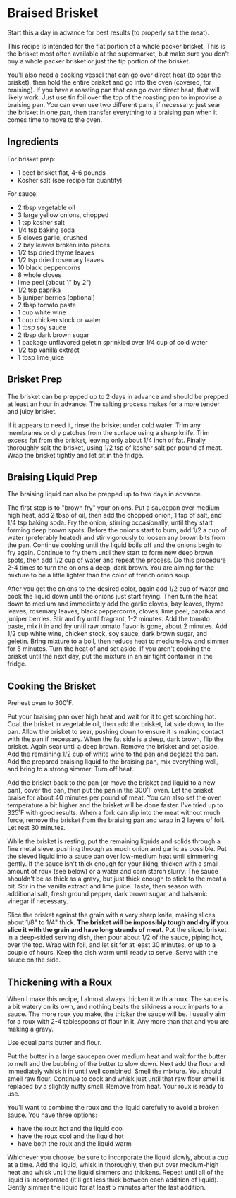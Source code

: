# Braised Brisket

Start this a day in advance for best results (to properly salt the meat).

This recipe is intended for the flat portion of a whole packer brisket. This 
is the brisket most often available at the supermarket, but make sure you don't 
buy a whole packer brisket or just the tip portion of the brisket.

You'll also need a cooking vessel that can go over direct heat (to sear the
brisket), then hold the entire brisket and go into the oven (covered, for 
braising). If you have a roasting pan that can go over direct heat, that will
likely work. Just use tin foil over the top of the roasting pan to improvise
a braising pan. You can even use two different pans, if necessary: just sear
the brisket in one pan, then transfer everything to a braising pan when it
comes time to move to the oven.

## Ingredients

For brisket prep:

* 1 beef brisket flat, 4-6 pounds
* Kosher salt (see recipe for quantity)

For sauce:

* 2 tbsp vegetable oil
* 3 large yellow onions, chopped
* 1 tsp kosher salt
* 1/4 tsp baking soda
* 5 cloves garlic, crushed
* 2 bay leaves broken into pieces
* 1/2 tsp dried thyme leaves
* 1/2 tsp dried rosemary leaves
* 10 black peppercorns
* 8 whole cloves
* lime peel (about 1" by 2")
* 1/2 tsp paprika
* 5 juniper berries (optional)
* 2 tbsp tomato paste
* 1 cup white wine
* 1 cup chicken stock or water
* 1 tbsp soy sauce
* 2 tbsp dark brown sugar
* 1 package unflavored geletin sprinkled over 1/4 cup of cold water
* 1/2 tsp vanilla extract
* 1 tbsp lime juice

## Brisket Prep

The brisket can be prepped up to 2 days in advance and should be prepped
at least an hour in advance. The salting process makes for a more tender
and juicy brisket.

If it appears to need it, rinse the brisket under cold water. Trim any membranes 
or dry patches from the surface using a sharp knife. Trim excess fat from the 
brisket, leaving only about 1/4 inch of fat. Finally thoroughly salt the brisket, 
using 1/2 tsp of kosher salt per pound of meat. Wrap the brisket tightly and let 
sit in the fridge.

## Braising Liquid Prep

The braising liquid can also be prepped up to two days in advance.

The first step is to "brown fry" your onions. Put a saucepan over medium high 
heat, add 2 tbsp of oil, then add the chopped onion, 1 tsp of salt, and 
1/4 tsp baking soda. Fry the onion, stirring occasionally, until they start 
forming deep brown spots. Before the onions start to burn, add 1/2 a cup of water 
(preferably heated) and stir vigorously to loosen any brown bits from the pan. 
Continue cooking until the liquid boils off and the onions begin to fry again. 
Continue to fry them until they start to form new deep brown spots, then add 
1/2 cup of water and repeat the process. Do this procedure 2-4 times to turn
the onions a deep, dark brown. You are aiming for the mixture to be a little 
lighter than the color of french onion soup.

After you get the onions to the desired color, again add 1/2 cup of water and 
cook the liquid down until the onions just start frying. Then turn the heat down 
to medium and immediately add the garlic cloves, bay leaves, thyme leaves, 
rosemary leaves, black peppercorns, cloves, lime peel, paprika and juniper 
berries. Stir and fry until fragrant, 1-2 minutes. Add the tomato paste, mix it
in and fry until raw tomato flavor is gone, about 2 minutes. Add 1/2 cup white 
wine, chicken stock, soy sauce, dark brown sugar, and geletin. Bring mixture to 
a boil, then reduce heat to medium-low and simmer for 5 minutes. Turn the heat 
of and set aside. If you aren't cooking the brisket until the next day, put the 
mixture in an air tight container in the fridge.

## Cooking the Brisket

Preheat oven to 300˚F.

Put your braising pan over high heat and wait for it to get scorching hot. Coat 
the brisket in vegetable oil, then add the brisket, fat side down, to the pan. 
Allow the brisket to sear, pushing down to ensure it is making contact with the 
pan if necessary. When the fat side is a deep, dark brown, flip the brisket. 
Again sear until a deep brown. Remove the brisket and set aside. Add the remaining 
1/2 cup of white wine to the pan and deglaze the pan. Add the prepared braising
liquid to the braising pan, mix everything well, and bring to a strong simmer.
Turn off heat.

Add the brisket back to the pan (or move the brisket and liquid to a new pan), 
cover the pan, then put the pan in the 300˚F oven. Let the brisket braise for
about 40 minutes per pound of meat. You can also set the oven temperature a bit 
higher and the brisket will be done faster. I've tried up to 325˚F with good 
results. When a fork can slip into the meat without much force, remove the brisket 
from the braising pan and wrap in 2 layers of foil. Let rest 30 minutes. 

While the brisket is resting, put the remaining liquids and solids through a fine 
metal sieve, pushing through as much onion and garlic as possible. Put the sieved 
liquid into a sauce pan over low-medium heat until simmering gently. If the sauce 
isn't thick enough for your liking, thicken with a small amount of roux (see below)
or a water and corn starch slurry. The sauce shouldn't be as thick as a gravy, but
just thick enough to stick to the meat a bit. Stir in the vanilla extract and lime
juice. Taste, then season with additional salt, fresh ground pepper, dark brown 
sugar, and balsamic vinegar if necessary.

Slice the brisket against the grain with a very sharp knife, making slices about 
1/8" to 1/4" thick. **The brisket will be impossibly tough and dry if you slice it 
with the grain and have long strands of meat.** Put the sliced brisket in a 
deep-sided serving dish, then pour about 1/2 of the sauce, piping hot, over 
the top. Wrap with foil, and let sit for at least 30 minutes, or up to a couple of 
hours. Keep the dish warm until ready to serve. Serve with the sauce on the side.

## Thickening with a Roux

When I make this recipe, I almost always thicken it with a roux. The sauce is a bit
watery on its own, and nothing beats the silkiness a roux imparts to a sauce. The 
more roux you make, the thicker the sauce will be. I usually aim for a roux with 
2-4 tablespoons of flour in it. Any more than that and you are making a gravy.

Use equal parts butter and flour.

Put the butter in a large saucepan over medium heat and wait for the butter to
melt and the bubbling of the butter to slow down. Next add the flour and
immediately whisk it in until well combined. Smell the mixture. You should
smell raw flour. Continue to cook and whisk just until that raw flour smell
is replaced by a slightly nutty smell. Remove from heat. Your roux is ready
to use.

You'll want to combine the roux and the liquid carefully to avoid a broken
sauce. You have three options:

* have the roux hot and the liquid cool
* have the roux cool and the liquid hot
* have both the roux and the liquid warm

Whichever you choose, be sure to incorporate the liquid slowly, about a cup
at a time. Add the liquid, whisk in thoroughly, then put over medium-high
heat and whisk until the liquid simmers and thickens. Repeat until all of
the liquid is incorporated (it'll get less thick between each addition of
liquid). Gently simmer the liquid for at least 5 minutes after the last 
addition.
